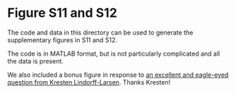 # Figure S11 and S12
The code and data in this directory can be used to generate the supplementary figures in S11 and S12.

The code is in MATLAB format, but is not particularly complicated and all the data is present.

We also included a bonus figure in response to [an excellent and eagle-eyed question from Kresten Lindorff-Larsen](https://twitter.com/LindorffLarsen/status/1296471721311182849?s=20). Thanks Kresten!